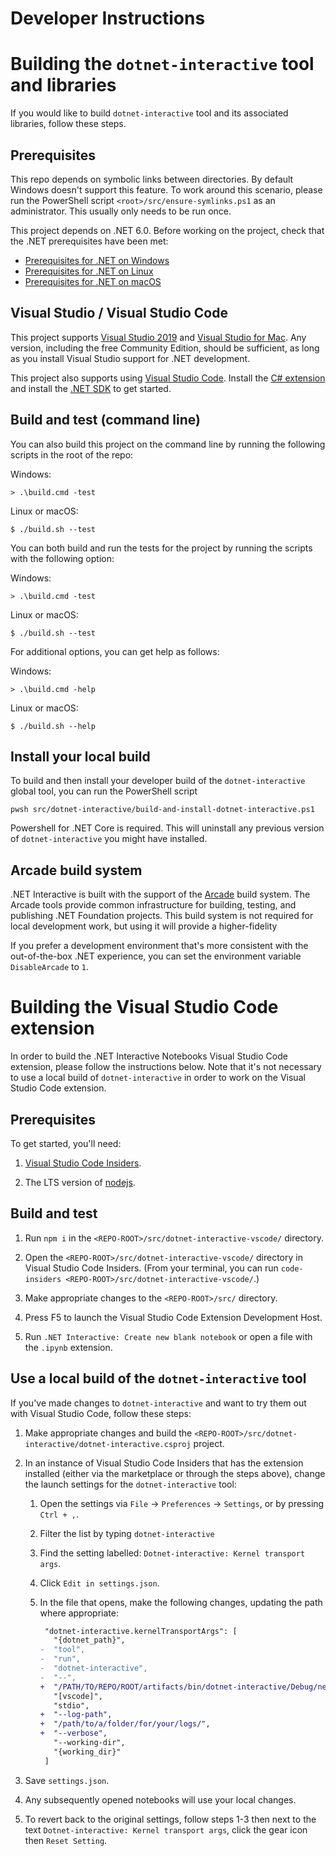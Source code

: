 # Developer Instructions

# Building the `dotnet-interactive` tool and libraries

If you would like to build `dotnet-interactive` tool and its associated libraries, follow these steps.

## Prerequisites

This repo depends on symbolic links between directories.  By default Windows doesn't support this feature.  To work around this scenario, please run the PowerShell script `<root>/src/ensure-symlinks.ps1` as an administrator.  This usually only needs to be run once.

This project depends on .NET 6.0. Before working on the project, check that the .NET prerequisites have been met:

   - [Prerequisites for .NET on Windows](https://docs.microsoft.com/en-us/dotnet/core/install/windows?tabs=net60#dependencies)
   - [Prerequisites for .NET on Linux](https://docs.microsoft.com/en-us/dotnet/core/install/linux?tabs=net60#dependencies)
   - [Prerequisites for .NET on macOS](https://docs.microsoft.com/en-us/dotnet/core/install/macos?tabs=net60#dependencies)

## Visual Studio / Visual Studio Code

This project supports [Visual Studio 2019](https://visualstudio.com) and [Visual Studio for Mac](https://www.visualstudio.com/vs/visual-studio-mac/). Any version, including the free Community Edition, should be sufficient, as long as you install Visual Studio support for .NET development.

This project also supports using [Visual Studio Code](https://code.visualstudio.com). Install the [C# extension](https://marketplace.visualstudio.com/items?itemName=ms-dotnettools.csharp) and install the [.NET SDK](https://dotnet.microsoft.com/download) to get started.

## Build and test (command line)

You can also build this project on the command line by running the following scripts in the root of the repo:

Windows:

    > .\build.cmd -test

Linux or macOS:

    $ ./build.sh --test

You can both build and run the tests for the project by running the scripts with the following option:

Windows:

    > .\build.cmd -test

Linux or macOS:

    $ ./build.sh --test

For additional options, you can get help as follows:

Windows:

    > .\build.cmd -help

Linux or macOS:

    $ ./build.sh --help

## Install your local build

To build and then install your developer build of the `dotnet-interactive` global tool, you can run the PowerShell script

    pwsh src/dotnet-interactive/build-and-install-dotnet-interactive.ps1

Powershell for .NET Core is required. This will uninstall any previous version of `dotnet-interactive` you might have installed.

## Arcade build system

.NET Interactive is built with the support of the [Arcade](https://github.com/dotnet/arcade) build system. The Arcade tools provide common infrastructure for building, testing, and publishing .NET Foundation projects. This build system is not required for local development work, but using it will provide a higher-fidelity 

If you prefer a development environment that's more consistent with the out-of-the-box .NET experience, you can set the environment variable `DisableArcade` to `1`. 

# Building the Visual Studio Code extension

In order to build the .NET Interactive Notebooks Visual Studio Code extension, please follow the instructions below. Note that it's not necessary to use a local build of `dotnet-interactive` in order to work on the Visual Studio Code extension.

## Prerequisites

To get started, you'll need:

1. [Visual Studio Code Insiders](https://code.visualstudio.com/insiders/).

2. The LTS version of [nodejs](https://nodejs.org/en/download/).

## Build and test

1. Run `npm i` in the `<REPO-ROOT>/src/dotnet-interactive-vscode/` directory.

2. Open the `<REPO-ROOT>/src/dotnet-interactive-vscode/` directory in Visual Studio Code Insiders. (From your terminal, you can run `code-insiders <REPO-ROOT>/src/dotnet-interactive-vscode/`.)

3. Make appropriate changes to the `<REPO-ROOT>/src/` directory.

4. Press F5 to launch the Visual Studio Code Extension Development Host.

5. Run `.NET Interactive: Create new blank notebook` or open a file with the `.ipynb` extension.

## Use a local build of the `dotnet-interactive` tool 

If you've made changes to `dotnet-interactive` and want to try them out with Visual Studio Code, follow these steps:

1. Make appropriate changes and build the `<REPO-ROOT>/src/dotnet-interactive/dotnet-interactive.csproj` project.

2. In an instance of Visual Studio Code Insiders that has the extension installed (either via the marketplace or through the steps above), change the launch settings for the `dotnet-interactive` tool:

   1. Open the settings via `File` -> `Preferences` -> `Settings`, or by pressing `Ctrl + ,`.

   2. Filter the list by typing `dotnet-interactive`

   3. Find the setting labelled: `Dotnet-interactive: Kernel transport args`.

   4. Click `Edit in settings.json`.

   5. In the file that opens, make the following changes, updating the path where appropriate:

      ``` diff
       "dotnet-interactive.kernelTransportArgs": [
         "{dotnet_path}",
      -  "tool",
      -  "run",
      -  "dotnet-interactive",
      -  "--",
      +  "/PATH/TO/REPO/ROOT/artifacts/bin/dotnet-interactive/Debug/net6.0/Microsoft.DotNet.Interactive.App.dll",
         "[vscode]",
         "stdio",
      +  "--log-path",
      +  "/path/to/a/folder/for/your/logs/",
      +  "--verbose",
         "--working-dir",
         "{working_dir}"
       ]
      ```

3. Save `settings.json`.

4. Any subsequently opened notebooks will use your local changes.

5. To revert back to the original settings, follow steps 1-3 then next to the text `Dotnet-interactive: Kernel transport args`, click the gear icon then `Reset Setting`.
